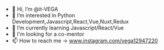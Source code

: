 - 👋 Hi, I’m @it-VEGA
- 👀 I’m interested in Python Development,Javascript,React,Vue,Nuxt,Redux
- 🌱 I’m currently learning Javascript/React/Vue
- 💞️ I'm looking for a co-mentor
- 📫 How to reach me -> www.instagram.com/vega12947220

